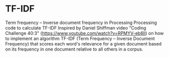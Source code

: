 # TF-IDF
Term frequency – Inverse document frequency in Processing
Processing code to calculate TF-IDF
Inspired by Daniel Shiffman video "Coding Challenge 40:3" (https://www.youtube.com/watch?v=RPMYV-eb6lI)
on how to implement an algorithm TF-IDF (Term Frequency – Inverse Document Frequency)
that scores each word's relevance for a given document based on its frequency in one document relative to all others in a corpus.
